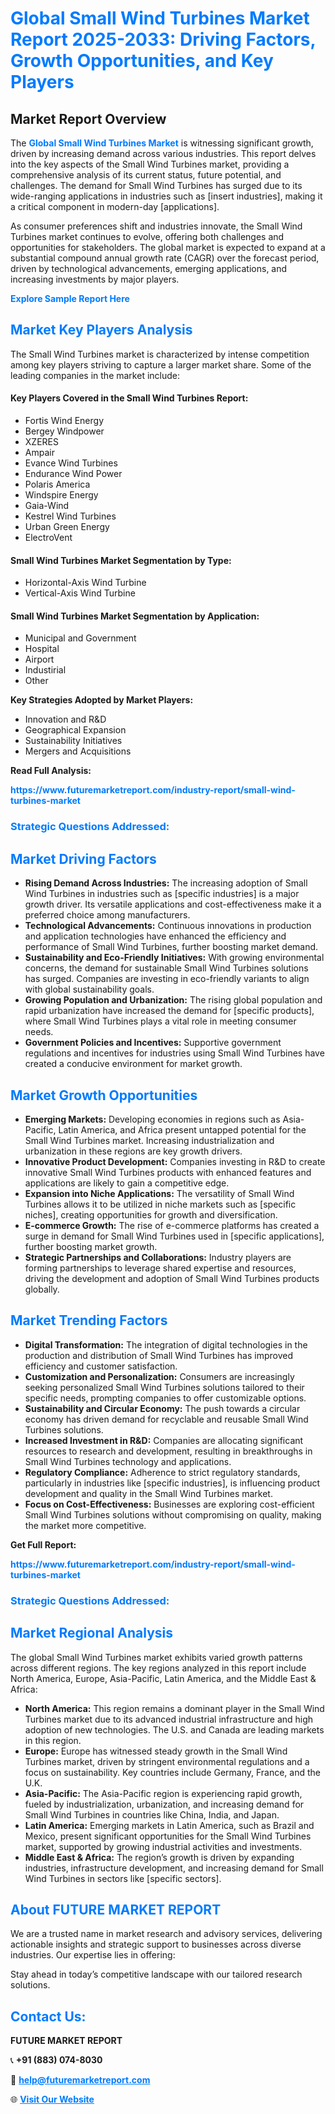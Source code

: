 <h1 style="color: #007BFF;">Global Small Wind Turbines Market Report 2025-2033: Driving Factors, Growth Opportunities, and Key Players</h1>

<section id="overview">
<h2>Market Report Overview</h2>
<p>The <a href="https://www.futuremarketreport.com/industry-report/small-wind-turbines-market" style="color: #007BFF; text-decoration: none;"><strong>Global Small Wind Turbines Market</strong></a> is witnessing significant growth, driven by increasing demand across various industries. This report delves into the key aspects of the Small Wind Turbines market, providing a comprehensive analysis of its current status, future potential, and challenges. The demand for Small Wind Turbines has surged due to its wide-ranging applications in industries such as [insert industries], making it a critical component in modern-day [applications].</p>
<p>As consumer preferences shift and industries innovate, the Small Wind Turbines market continues to evolve, offering both challenges and opportunities for stakeholders. The global market is expected to expand at a substantial compound annual growth rate (CAGR) over the forecast period, driven by technological advancements, emerging applications, and increasing investments by major players.</p>
</section>

<section id="overview">
<p><a href="https://www.futuremarketreport.com/request-sample/reportId=61056" style="color: #007BFF; text-decoration: none;"><strong>Explore Sample Report Here</strong></a></p>
</section>

<section id="key-players">
<h2 style="color: #007BFF;">Market Key Players Analysis</h2>
<p>The Small Wind Turbines market is characterized by intense competition among key players striving to capture a larger market share. Some of the leading companies in the market include:</p>
<h4>Key Players Covered in the Small Wind Turbines Report:</h4>
<ul><li>Fortis Wind Energy</li><li>Bergey Windpower</li><li>XZERES</li><li>Ampair</li><li>Evance Wind Turbines</li><li>Endurance Wind Power</li><li>Polaris America</li><li>Windspire Energy</li><li>Gaia-Wind</li><li>Kestrel Wind Turbines</li><li>Urban Green Energy</li><li>ElectroVent</li></ul>
<h4>Small Wind Turbines Market Segmentation by Type:</h4>
<ul><li>Horizontal-Axis Wind Turbine</li><li>Vertical-Axis Wind Turbine</li></ul>

<h4>Small Wind Turbines Market Segmentation by Application:</h4>
<ul><li>Municipal and Government</li><li>Hospital</li><li>Airport</li><li>Industirial</li><li>Other</li></ul>
<p><strong>Key Strategies Adopted by Market Players:</strong></p>
<ul>
<li>Innovation and R&D</li>
<li>Geographical Expansion</li>
<li>Sustainability Initiatives</li>
<li>Mergers and Acquisitions</li>
</ul>
</section>

<section>
<p><strong>Read Full Analysis: </strong></p><a href="https://www.futuremarketreport.com/industry-report/small-wind-turbines-market" style="color: #007BFF; text-decoration: none;"><strong>https://www.futuremarketreport.com/industry-report/small-wind-turbines-market</strong></a>
<h3 style="color: #007BFF;">Strategic Questions Addressed:</h3>
</section>

<section id="driving-factors">
<h2 style="color: #007BFF;">Market Driving Factors</h2>
<ul>
<li><strong>Rising Demand Across Industries:</strong> The increasing adoption of Small Wind Turbines in industries such as [specific industries] is a major growth driver. Its versatile applications and cost-effectiveness make it a preferred choice among manufacturers.</li>
<li><strong>Technological Advancements:</strong> Continuous innovations in production and application technologies have enhanced the efficiency and performance of Small Wind Turbines, further boosting market demand.</li>
<li><strong>Sustainability and Eco-Friendly Initiatives:</strong> With growing environmental concerns, the demand for sustainable Small Wind Turbines solutions has surged. Companies are investing in eco-friendly variants to align with global sustainability goals.</li>
<li><strong>Growing Population and Urbanization:</strong> The rising global population and rapid urbanization have increased the demand for [specific products], where Small Wind Turbines plays a vital role in meeting consumer needs.</li>
<li><strong>Government Policies and Incentives:</strong> Supportive government regulations and incentives for industries using Small Wind Turbines have created a conducive environment for market growth.</li>
</ul>
</section>

<section id="growth-opportunities">
<h2 style="color: #007BFF;">Market Growth Opportunities</h2>
<ul>
<li><strong>Emerging Markets:</strong> Developing economies in regions such as Asia-Pacific, Latin America, and Africa present untapped potential for the Small Wind Turbines market. Increasing industrialization and urbanization in these regions are key growth drivers.</li>
<li><strong>Innovative Product Development:</strong> Companies investing in R&D to create innovative Small Wind Turbines products with enhanced features and applications are likely to gain a competitive edge.</li>
<li><strong>Expansion into Niche Applications:</strong> The versatility of Small Wind Turbines allows it to be utilized in niche markets such as [specific niches], creating opportunities for growth and diversification.</li>
<li><strong>E-commerce Growth:</strong> The rise of e-commerce platforms has created a surge in demand for Small Wind Turbines used in [specific applications], further boosting market growth.</li>
<li><strong>Strategic Partnerships and Collaborations:</strong> Industry players are forming partnerships to leverage shared expertise and resources, driving the development and adoption of Small Wind Turbines products globally.</li>
</ul>
</section>

<section id="trending-factors">
<h2 style="color: #007BFF;">Market Trending Factors</h2>
<ul>
<li><strong>Digital Transformation:</strong> The integration of digital technologies in the production and distribution of Small Wind Turbines has improved efficiency and customer satisfaction.</li>
<li><strong>Customization and Personalization:</strong> Consumers are increasingly seeking personalized Small Wind Turbines solutions tailored to their specific needs, prompting companies to offer customizable options.</li>
<li><strong>Sustainability and Circular Economy:</strong> The push towards a circular economy has driven demand for recyclable and reusable Small Wind Turbines solutions.</li>
<li><strong>Increased Investment in R&D:</strong> Companies are allocating significant resources to research and development, resulting in breakthroughs in Small Wind Turbines technology and applications.</li>
<li><strong>Regulatory Compliance:</strong> Adherence to strict regulatory standards, particularly in industries like [specific industries], is influencing product development and quality in the Small Wind Turbines market.</li>
<li><strong>Focus on Cost-Effectiveness:</strong> Businesses are exploring cost-efficient Small Wind Turbines solutions without compromising on quality, making the market more competitive.</li>
</ul>
</section>

<section>
<p><strong>Get Full Report: </strong></p><a href="https://www.futuremarketreport.com/industry-report/small-wind-turbines-market" style="color: #007BFF; text-decoration: none;"><strong>https://www.futuremarketreport.com/industry-report/small-wind-turbines-market</strong></a>
<h3 style="color: #007BFF;">Strategic Questions Addressed:</h3>
</section>


<section id="regional-analysis">
<h2 style="color: #007BFF;">Market Regional Analysis</h2>
<p>The global Small Wind Turbines market exhibits varied growth patterns across different regions. The key regions analyzed in this report include North America, Europe, Asia-Pacific, Latin America, and the Middle East & Africa:</p>
<ul>
<li><strong>North America:</strong> This region remains a dominant player in the Small Wind Turbines market due to its advanced industrial infrastructure and high adoption of new technologies. The U.S. and Canada are leading markets in this region.</li>
<li><strong>Europe:</strong> Europe has witnessed steady growth in the Small Wind Turbines market, driven by stringent environmental regulations and a focus on sustainability. Key countries include Germany, France, and the U.K.</li>
<li><strong>Asia-Pacific:</strong> The Asia-Pacific region is experiencing rapid growth, fueled by industrialization, urbanization, and increasing demand for Small Wind Turbines in countries like China, India, and Japan.</li>
<li><strong>Latin America:</strong> Emerging markets in Latin America, such as Brazil and Mexico, present significant opportunities for the Small Wind Turbines market, supported by growing industrial activities and investments.</li>
<li><strong>Middle East & Africa:</strong> The region’s growth is driven by expanding industries, infrastructure development, and increasing demand for Small Wind Turbines in sectors like [specific sectors].</li>
</ul>
</section>

<footer>
<h2 style="color: #007BFF;">About FUTURE MARKET REPORT</h2>
<p>We are a trusted name in market research and advisory services, delivering actionable insights and strategic support to businesses across diverse industries. Our expertise lies in offering:</p>

<p>Stay ahead in today’s competitive landscape with our tailored research solutions.</p>

<h2 style="color: #007BFF;">Contact Us:</h2>
<p><strong>FUTURE MARKET REPORT</strong></p>
<p>📞 <strong>+91 (883) 074-8030</strong></p>
<p>📧 <strong><a href="mailto:help@futuremarketreport.com" style="color: #007BFF;">help@futuremarketreport.com</a></strong></p>
<p>🌐 <strong><a href="https://www.futuremarketreport.com/" style="color: #007BFF;">Visit Our Website</a></strong></p>
</footer>